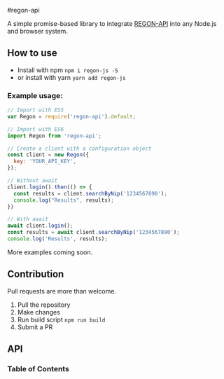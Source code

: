 #regon-api

A simple promise-based library to integrate [REGON-API](https://wyszukiwarkaregon.stat.gov.pl) into any Node.js and browser system.

## How to use
- Install with npm `npm i regon-js -S`
- or install with yarn `yarn add regon-js`

### Example usage:
```javascript
// Import with ES5
var Regon = require('regon-api').default;

// Import with ES6
import Regon from 'regon-api';

// Create a client with a configuration object
const client = new Regon({
  key: 'YOUR_API_KEY',
});

// Without await
client.login().then(() => {
  const results = client.searchByNip('1234567890');
  console.log("Results", results);
})

// With await
await client.login();
const results = await client.searchByNip('1234567890');
console.log('Results', results);
```

More examples coming soon.

## Contribution
Pull requests are more than welcome.

1. Pull the repository
2. Make changes
3. Run build script `npm run build`
4. Submit a PR

## API

<!-- Generated by documentation.js. Update this documentation by updating the source code. -->

### Table of Contents
